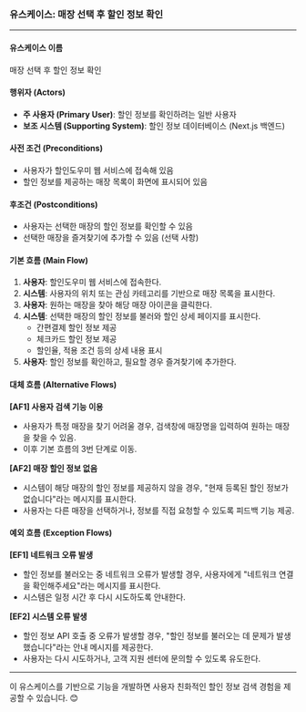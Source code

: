### **유스케이스: 매장 선택 후 할인 정보 확인**

---

#### **유스케이스 이름**

매장 선택 후 할인 정보 확인

#### **행위자 (Actors)**

- **주 사용자 (Primary User)**: 할인 정보를 확인하려는 일반 사용자
- **보조 시스템 (Supporting System)**: 할인 정보 데이터베이스 (Next.js 백엔드)

#### **사전 조건 (Preconditions)**

- 사용자가 할인도우미 웹 서비스에 접속해 있음
- 할인 정보를 제공하는 매장 목록이 화면에 표시되어 있음

#### **후조건 (Postconditions)**

- 사용자는 선택한 매장의 할인 정보를 확인할 수 있음
- 선택한 매장을 즐겨찾기에 추가할 수 있음 (선택 사항)

#### **기본 흐름 (Main Flow)**

1. **사용자**: 할인도우미 웹 서비스에 접속한다.
2. **시스템**: 사용자의 위치 또는 관심 카테고리를 기반으로 매장 목록을 표시한다.
3. **사용자**: 원하는 매장을 찾아 해당 매장 아이콘을 클릭한다.
4. **시스템**: 선택한 매장의 할인 정보를 불러와 할인 상세 페이지를 표시한다.
   - 간편결제 할인 정보 제공
   - 체크카드 할인 정보 제공
   - 할인율, 적용 조건 등의 상세 내용 표시
5. **사용자**: 할인 정보를 확인하고, 필요할 경우 즐겨찾기에 추가한다.

#### **대체 흐름 (Alternative Flows)**

**[AF1] 사용자 검색 기능 이용**

- 사용자가 특정 매장을 찾기 어려울 경우, 검색창에 매장명을 입력하여 원하는 매장을 찾을 수 있음.
- 이후 기본 흐름의 3번 단계로 이동.

**[AF2] 매장 할인 정보 없음**

- 시스템이 해당 매장의 할인 정보를 제공하지 않을 경우, "현재 등록된 할인 정보가 없습니다"라는 메시지를 표시한다.
- 사용자는 다른 매장을 선택하거나, 정보를 직접 요청할 수 있도록 피드백 기능 제공.

#### **예외 흐름 (Exception Flows)**

**[EF1] 네트워크 오류 발생**

- 할인 정보를 불러오는 중 네트워크 오류가 발생할 경우, 사용자에게 "네트워크 연결을 확인해주세요"라는 메시지를 표시한다.
- 시스템은 일정 시간 후 다시 시도하도록 안내한다.

**[EF2] 시스템 오류 발생**

- 할인 정보 API 호출 중 오류가 발생할 경우, "할인 정보를 불러오는 데 문제가 발생했습니다"라는 안내 메시지를 제공한다.
- 사용자는 다시 시도하거나, 고객 지원 센터에 문의할 수 있도록 유도한다.

---

이 유스케이스를 기반으로 기능을 개발하면 사용자 친화적인 할인 정보 검색 경험을 제공할 수 있습니다. 😊

